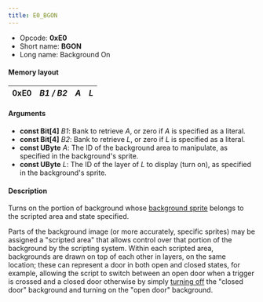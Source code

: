```yaml
---
title: E0_BGON
---
```


- Opcode: **0xE0**
- Short name: **BGON**
- Long name: Background On

#### Memory layout

| 0xE0 | *B1 / B2* | *A* | *L* |
|------|-----------|-----|-----|

#### Arguments

- **const Bit\[4\]** *B1*: Bank to retrieve *A*, or zero if *A* is specified as a literal.
- **const Bit\[4\]** *B2*: Bank to retrieve *L*, or zero if *L* is specified as a literal.
- **const UByte** *A*: The ID of the background area to manipulate, as specified in the background's sprite.
- **const UByte** *L*: The ID of the layer of *L* to display (turn on), as specified in the background's sprite.

#### Description

Turns on the portion of background whose [background sprite](../../Sprite) belongs to the scripted area and state specified.

Parts of the background image (or more accurately, specific sprites) may be assigned a "scripted area" that allows control over that portion of the background by the scripting system. Within each scripted area, backgrounds are drawn on top of each other in layers, on the same location; these can represent a door in both open and closed states, for example, allowing the script to switch between an open door when a trigger is crossed and a closed door otherwise by simply [turning off](E1_BGOFF) the "closed door" background and turning on the "open door" background.
